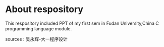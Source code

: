 # About respository
This respository included PPT of my first sem in Fudan University,China C programming language module.

sources : 吴永辉-大一程序设计
